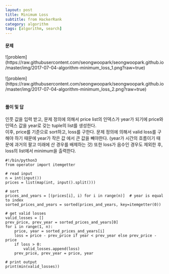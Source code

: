 ```yaml
---
layout: post
title: Minimum Loss
subtitle: from HackerRank
category: algorithm
tags: [algorithm, search]
---
```


<h4>문제</h4>
![problem](https://raw.githubusercontent.com/seongwoopark/seongwoopark.github.io/master/img/2017-07-04-algorithm-minimum_loss_1.png?raw=true)<br /><br />
![problem](https://raw.githubusercontent.com/seongwoopark/seongwoopark.github.io/master/img/2017-07-04-algorithm-minimum_loss_2.png?raw=true)<br /><br />

<h4>풀이 및 답</h4>
인풋 값을 입력 받고, 문제 정의에 의해서 price list의 인덱스가 year가 되기에 price와 인덱스 값을 year로 갖는 tuple의 list를 생성한다.<br />
이후, price를 기준으로 sort하고, loss를 구한다. 문제 정의에 의해서 valid loss를 구해야 하기 때문에 year가 작은 값 에서 큰 값을 빼야한다.
(year가 시간의 흐름이기 때문에 과거의 팔고 미래에 산 경우를 배제하는 것)
또한 loss가 음수인 경우도 제외한 후, loss의 list에서 minimum을 출력한다.

```
#!/bin/python3
from operator import itemgetter

# read input
n = int(input())
prices = list(map(int, input().split()))

# sort
prices_and_years = [(prices[i], i) for i in range(n)]  # year is equal to index
sorted_prices_and_years = sorted(prices_and_years, key=itemgetter(0))

# get valid losses
valid_losses = []
prev_price, prev_year = sorted_prices_and_years[0]
for i in range(1, n):
    price, year = sorted_prices_and_years[i]
    loss = price - prev_price if year < prev_year else prev_price - price
    if loss > 0:
        valid_losses.append(loss)
    prev_price, prev_year = price, year

# print output
print(min(valid_losses))
```